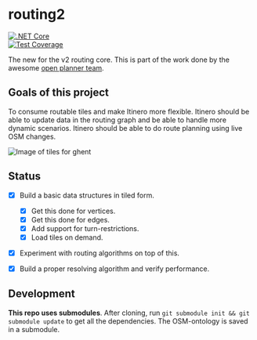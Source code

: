 # routing2

[![.NET Core](https://github.com/itinero/routing2/workflows/.NET%20Core/badge.svg)](https://github.com/itinero/routing2/actions?query=workflow%3A%22.NET+Core%22)  
[![Test Coverage](https://www.itinero.tech/routing2/develop/badge_linecoverage.svg)](https://www.itinero.tech/routing2/develop/index.html)  

The new for the v2 routing core. This is part of the work done by the awesome [open planner team](https://openplanner.team/).

## Goals of this project 

To consume routable tiles and make Itinero more flexible. Itinero should be able to update data in the routing graph and be able to handle more dynamic scenarios. Itinero should be able to do route planning using live OSM changes.

![Image of tiles for ghent](./docs/routable-tiles-ghent.png)

## Status

- [x] Build a basic data structures in tiled form.
  - [x] Get this done for vertices.
  - [x] Get this done for edges.
  - [x] Add support for turn-restrictions.
  - [x] Load tiles on demand.
- [x] Experiment with routing algorithms on top of this.
- [x] Build a proper resolving algorithm and verify performance.


## Development

**This repo uses submodules**. After cloning, run `git submodule init && git submodule update` to get all the dependencies. The OSM-ontology is saved in a submodule.
